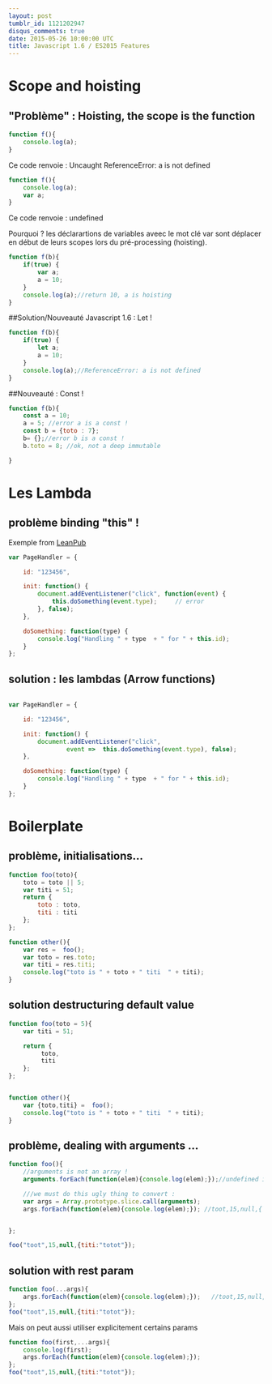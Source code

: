 ```yaml
---
layout: post
tumblr_id: 1121202947
disqus_comments: true
date: 2015-05-26 10:00:00 UTC
title: Javascript 1.6 / ES2015 Features
---
```




# Scope and hoisting


## "Problème" : Hoisting, the scope is the function

```js
function f(){
	console.log(a);
}
```

Ce code renvoie : 
Uncaught 
ReferenceError: a is not defined

```js
function f(){
	console.log(a);
	var a;
}
```
Ce code renvoie : 
undefined

Pourquoi ? les déclarartions de variables aveec le mot clé var sont déplacer en début de leurs scopes lors du pré-processing (hoisting).

```js
function f(b){
	if(true) {
		var a;
		a = 10;
	}
	console.log(a);//return 10, a is hoisting
}
```

##Solution/Nouveauté Javascript 1.6 : Let !


```js
function f(b){
	if(true) {
		let a;
		a = 10;
	}
	console.log(a);//ReferenceError: a is not defined
}
```

##Nouveauté  : Const !

```js
function f(b){
	const a = 10;
	a = 5; //error a is a const !
	const b = {toto : 7};
	b= {};//error b is a const !
	b.toto = 8; //ok, not a deep immutable

}
```

# Les Lambda 


## problème binding "this" !


Exemple from <a href="https://leanpub.com/understandinges6/read/" >LeanPub</a>


```js
var PageHandler = {

    id: "123456",

    init: function() {
        document.addEventListener("click", function(event) {
            this.doSomething(event.type);     // error
        }, false);
    },

    doSomething: function(type) {
        console.log("Handling " + type  + " for " + this.id);
    }
};
```

## solution : les lambdas (Arrow functions)


```js

var PageHandler = {

    id: "123456",

    init: function() {
        document.addEventListener("click", 
				event =>  this.doSomething(event.type), false);
    },

    doSomething: function(type) {
        console.log("Handling " + type  + " for " + this.id);
    }
};
```




# Boilerplate


## problème, initialisations...


```js
function foo(toto){
	toto = toto || 5;
	var titi = 51;
	return {
		toto : toto,
		titi : titi
	};
};

function other(){
	var res =  foo();
	var toto = res.toto;
	var titi = res.titi;
	console.log("toto is " + toto + " titi  " + titi);
}
```


## solution destructuring default value


```js
function foo(toto = 5){
	var titi = 51;

	return {
		 toto,
		 titi
	};
};


function other(){
	var {toto,titi} =  foo();
	console.log("toto is " + toto + " titi  " + titi);
}
```



## problème, dealing with arguments ...


```js
function foo(){
	//arguments is not an array !
	arguments.forEach(function(elem){console.log(elem);});//undefined is not a function

	///we must do this ugly thing to convert :
	var args = Array.prototype.slice.call(arguments);
	args.forEach(function(elem){console.log(elem);}); //toot,15,null,{ titi: 'totot' }


};

foo("toot",15,null,{titi:"totot"});


```


## solution with rest param


```js
function foo(...args){
	args.forEach(function(elem){console.log(elem);}); 	//toot,15,null,{ titi: 'totot' }
};
foo("toot",15,null,{titi:"totot"});
```

Mais on peut aussi utiliser explicitement certains params

```js
function foo(first,...args){
	console.log(first);
	args.forEach(function(elem){console.log(elem);});
};
foo("toot",15,null,{titi:"totot"});
```